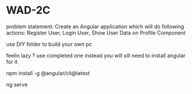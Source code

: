 # WAD-2C
 problem statement: Create an Angular application which will do following actions: Register User, Login User, Show User Data on Profile Component

use DIY folder to build your own pc

feelin lazy ?
use completed one instead
you will sill need to install angular for it

npm install -g @angular/cli@latest

ng serve
